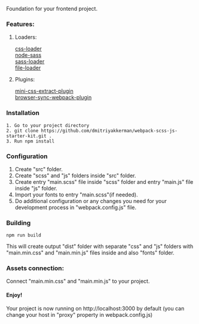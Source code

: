 Foundation for your frontend project. 

### **Features:**

1. Loaders:

    [css-loader](https://github.com/webpack-contrib/css-loader)    
    [node-sass](https://github.com/sass/node-sass)    
    [sass-loader](https://github.com/webpack-contrib/sass-loader)   
    [file-loader](https://github.com/webpack-contrib/file-loader)
    
2. Plugins:
        
    [mini-css-extract-plugin](https://github.com/webpack-contrib/mini-css-extract-plugin)    
    [browser-sync-webpack-plugin](https://github.com/Va1/browser-sync-webpack-plugin)    
    
### **Installation**
 
    1. Go to your project directory
    2. git clone https://github.com/dmitriyakkerman/webpack-scss-js-starter-kit.git .
    3. Run npm install
 
### **Configuration**
 
 1. Create "src" folder.
 2. Create "scss" and "js" folders inside "src" folder.
 3. Create entry "main.scss" file inside "scss" folder and entry "main.js" file inside "js" folder.
 4. Import your fonts to entry "main.scss"(if needed).
 5. Do additional configuration or any changes you need for your development process in "webpack.config.js" file.
 
### **Building**

    npm run build 
  
This will create output "dist" folder with separate "css" and "js" folders with "main.min.css" and "main.min.js" files inside and also "fonts" folder.

### **Assets connection:**
  
  Connect "main.min.css" and "main.min.js" to your project.   
    
#### **Enjoy!**
Your project is now running on http://localhost:3000 by default (you can change your host in "proxy" property in webpack.config.js)
